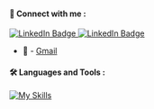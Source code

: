 #### :incoming_envelope:   Connect with me :
<a href="https://www.linkedin.com/in/jessivelazquez/" target="_blank">
  <img src="https://img.shields.io/badge/LinkedIn-blue?style=for-the-badge&logo=linkedin&logoColor=white" alt="LinkedIn Badge"/>
</a>
<a href="mailto:jessivelazq1@gmail.com" target="_blank">
  <img src="https://img.shields.io/badge/Gmail-blue?style=for-the-badge&logo=gmail&logoColor=white" alt="LinkedIn Badge"/>
</a>

- 💌  - <a href="mailto:lydiaminehantubic@gmail.com">Gmail</a>

#### :hammer_and_wrench:   Languages and Tools :
[![My Skills](https://skillicons.dev/icons?i=js,py,ts,vue,react,flask,nodejs,html,css,mongodb,mysql)](https://skillicons.dev)
